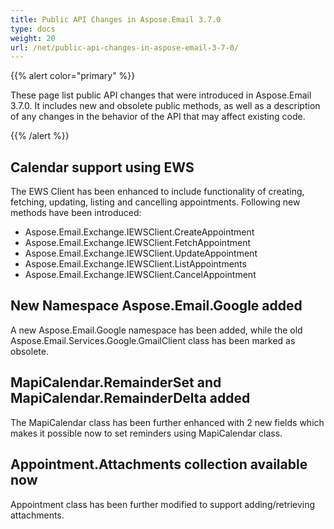 ```yaml
---
title: Public API Changes in Aspose.Email 3.7.0
type: docs
weight: 20
url: /net/public-api-changes-in-aspose-email-3-7-0/
---
```


{{% alert color="primary" %}} 

These page list public API changes that were introduced in Aspose.Email 3.7.0. It includes new and obsolete public methods, as well as a description of any changes in the behavior of the API that may affect existing code.

{{% /alert %}} 
## **Calendar support using EWS**
The EWS Client has been enhanced to include functionality of creating, fetching, updating, listing and cancelling appointments. Following new methods have been introduced:

- Aspose.Email.Exchange.IEWSClient.CreateAppointment
- Aspose.Email.Exchange.IEWSClient.FetchAppointment
- Aspose.Email.Exchange.IEWSClient.UpdateAppointment
- Aspose.Email.Exchange.IEWSClient.ListAppointments
- Aspose.Email.Exchange.IEWSClient.CancelAppointment
## **New Namespace Aspose.Email.Google added**
A new Aspose.Email.Google namespace has been added, while the old Aspose.Email.Services.Google.GmailClient class has been marked as obsolete.
## **MapiCalendar.RemainderSet and MapiCalendar.RemainderDelta added**
The MapiCalendar class has been further enhanced with 2 new fields which makes it possible now to set reminders using MapiCalendar class.
## **Appointment.Attachments collection available now**
Appointment class has been further modified to support adding/retrieving attachments.
